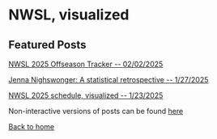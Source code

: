 # NWSL, visualized

## Featured Posts

[NWSL 2025 Offseason Tracker -- 02/02/2025](schedule/offseason.html)

[Jenna Nighswonger: A statistical retrospective -- 1/27/2025](player/nighswonger.html)

[NWSL 2025 schedule, visualized -- 1/23/2025](schedule/schedule.html)

Non-interactive versions of posts can be found [here](https://www.reddit.com/user/ajsportstat/submitted/)

[Back to home](https://ajsportstat.github.io/nwsl-2025)

